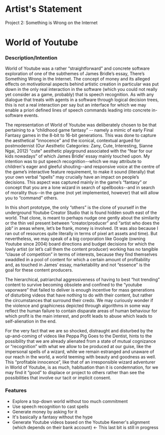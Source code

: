 # Artist's Statement

Project 2: Something is Wrong on the Internet

# World of Youtube

### Description/Intention

World of Youtube was a rather “straightforward” and concrete software exploration of one of the subthemes of James Bridle’s essay, There’s Something Wrong in the Internet. The concept of money and its alleged effects on motivational aspects behind artistic creation in particular was put down in the only real interaction in the software (which you could not really yet consider as a game, probably) that is speech recognition. As with any dialogue that treats with agents in a software through logical decision trees, this is not a real interaction per say but an interface for which we may enable a priori defined lines of speech commands leading into concrete in-software events.

The representation of World of Youtube was deliberately chosen to be that pertaining to a “childhood game fantasy” -- namely a mimic of early Final Fantasy games in the 8-bit to 16-bit generations. This was done to capture the aesthetical “innocence” and the iconical, contextual argued for postmodernist (Our Aesthetic Categories: Zany, Cute, Interesting, Sianne Ngai, 2012) "cute" aesthetic playground associated with the “fear for our kids nowadays” of which James Bridle’ essay mainly touched upon. My intention was to put speech recognition--which we may attribute to children's eager and gleeful shouting--and responsive voice at the centre of the game’s interactive feature requirement, to make it sound (literally) that your own verbal “spells” may crucially have an impact on people’s decisions. This aspect was captured mainly in the game’s “fantasy” or concept that you are a lone wizard in search of spellbooks--and in search of morality thus--in the game (not yet implemented, however) that will allow you to “command” others. 

In this short prototype, the only “others” is the clone of yourself in the underground Youtube Creator Studio that is found hidden south east of the world. That clone, is meant to perhaps nudge one gently about the similarity or the thin veil present between “creator/producer” and “artist who does the job” in areas where, let’s be frank, money is involved. (It was also because I ran out of resources quite literally in terms of pixel art assets and time). But nevertheless, we may speak of a big corporation like Google (owning Youtube since 2004) board directions and budget decisions for which the lowly artist (or let’s call them the content producer) working has no tangible “clause of competition” in terms of interests, because they find themselves swaddled in a pool of content for which a certain amount of profitability and, as touched in James’ essay, marketability and not “essence” is the goal for these content producers. 

The hierarchical, patriarchal aggressiveness of having to best “hot trending” content to survive becoming obsolete and confined to the “youtube vaporware” that failed to deliver is enough incentive for mass generations of disturbing videos that have nothing to do with their content, but rather the circumstances that surround their credo. We may curiously wonder if the violence and graphicness depicted through algorithms in some way reflect the human failure to contain disparate areas of human behaviour for which profit is the main interest, and profit leads to abuse which leads to self-alienation in the end. 

For the very fact that we are so shocked, distraught and disturbed by the up-and-coming of videos like Peppa Pig Goes to the Dentist, hints to the possibility that we are already alienated from a state of mutual cognizance or “recognition” with what we allow to be produced at our guise, like the impersonal spells of a wizard, while we remain estranged and unaware of our reach in the world, a world teeming with beauty and goodness as well. This “profitable innocence”, like that of an irresponsible wizard adventurer in World of Youtube, is as much, habituation than it is condemnation, for we may find it “good” to displace or project to others rather than see the possibilities that involve our tacit or implicit consent.

### Features
- Explore a top-down world without too much commitment
- Use speech recognition to cast spells
- Generate money by asking for it
- It's basically a fantasy without the hype
- Generate Youtube videos based on the Youtube Keener's alignment (which depends on their bank account) <- This last bit is still in progress
